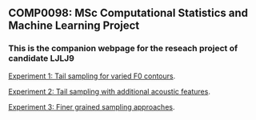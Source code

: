 <!-- home page -->
## COMP0098: MSc Computational Statistics and Machine Learning Project
### This is the companion webpage for the reseach project of candidate **LJLJ9** 

[Experiment 1: Tail sampling for varied F0 contours](https://ljlj9.github.io/mscproject/experiment_1.html).
<br>

[Experiment 2: Tail sampling with additional acoustic features](https://ljlj9.github.io/mscproject/experiment_2.html).
<br>

[Experiment 3: Finer grained sampling approaches](https://ljlj9.github.io/mscproject/experiment_3.html).

